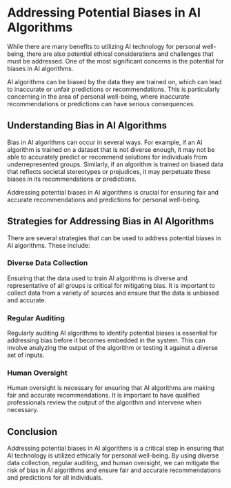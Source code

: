 Addressing Potential Biases in AI Algorithms
=================================================================================================================================

While there are many benefits to utilizing AI technology for personal well-being, there are also potential ethical considerations and challenges that must be addressed. One of the most significant concerns is the potential for biases in AI algorithms.

AI algorithms can be biased by the data they are trained on, which can lead to inaccurate or unfair predictions or recommendations. This is particularly concerning in the area of personal well-being, where inaccurate recommendations or predictions can have serious consequences.

Understanding Bias in AI Algorithms
-----------------------------------

Bias in AI algorithms can occur in several ways. For example, if an AI algorithm is trained on a dataset that is not diverse enough, it may not be able to accurately predict or recommend solutions for individuals from underrepresented groups. Similarly, if an algorithm is trained on biased data that reflects societal stereotypes or prejudices, it may perpetuate these biases in its recommendations or predictions.

Addressing potential biases in AI algorithms is crucial for ensuring fair and accurate recommendations and predictions for personal well-being.

Strategies for Addressing Bias in AI Algorithms
-----------------------------------------------

There are several strategies that can be used to address potential biases in AI algorithms. These include:

### Diverse Data Collection

Ensuring that the data used to train AI algorithms is diverse and representative of all groups is critical for mitigating bias. It is important to collect data from a variety of sources and ensure that the data is unbiased and accurate.

### Regular Auditing

Regularly auditing AI algorithms to identify potential biases is essential for addressing bias before it becomes embedded in the system. This can involve analyzing the output of the algorithm or testing it against a diverse set of inputs.

### Human Oversight

Human oversight is necessary for ensuring that AI algorithms are making fair and accurate recommendations. It is important to have qualified professionals review the output of the algorithm and intervene when necessary.

Conclusion
----------

Addressing potential biases in AI algorithms is a critical step in ensuring that AI technology is utilized ethically for personal well-being. By using diverse data collection, regular auditing, and human oversight, we can mitigate the risk of bias in AI algorithms and ensure fair and accurate recommendations and predictions for all individuals.
